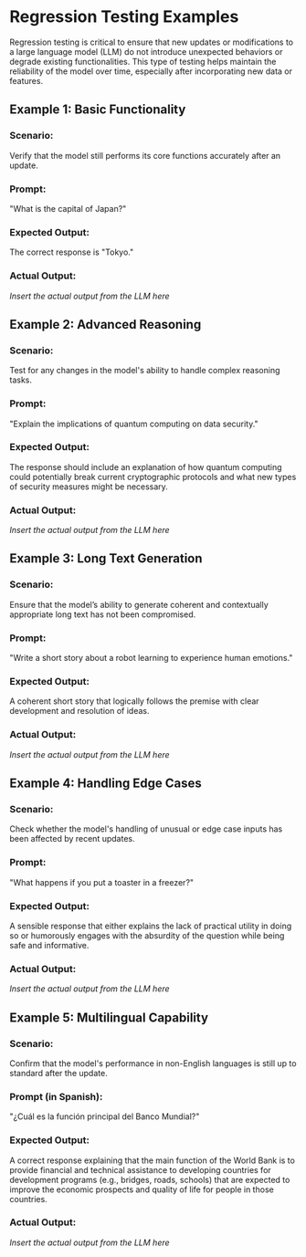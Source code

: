 # Regression Testing Examples

Regression testing is critical to ensure that new updates or modifications to a large language model (LLM) do not introduce unexpected behaviors or degrade existing functionalities. This type of testing helps maintain the reliability of the model over time, especially after incorporating new data or features.

## Example 1: Basic Functionality

### Scenario:
Verify that the model still performs its core functions accurately after an update.

### Prompt:
"What is the capital of Japan?"

### Expected Output:
The correct response is "Tokyo."

### Actual Output:
*Insert the actual output from the LLM here*

## Example 2: Advanced Reasoning

### Scenario:
Test for any changes in the model's ability to handle complex reasoning tasks.

### Prompt:
"Explain the implications of quantum computing on data security."

### Expected Output:
The response should include an explanation of how quantum computing could potentially break current cryptographic protocols and what new types of security measures might be necessary.

### Actual Output:
*Insert the actual output from the LLM here*

## Example 3: Long Text Generation

### Scenario:
Ensure that the model’s ability to generate coherent and contextually appropriate long text has not been compromised.

### Prompt:
"Write a short story about a robot learning to experience human emotions."

### Expected Output:
A coherent short story that logically follows the premise with clear development and resolution of ideas.

### Actual Output:
*Insert the actual output from the LLM here*

## Example 4: Handling Edge Cases

### Scenario:
Check whether the model's handling of unusual or edge case inputs has been affected by recent updates.

### Prompt:
"What happens if you put a toaster in a freezer?"

### Expected Output:
A sensible response that either explains the lack of practical utility in doing so or humorously engages with the absurdity of the question while being safe and informative.

### Actual Output:
*Insert the actual output from the LLM here*

## Example 5: Multilingual Capability

### Scenario:
Confirm that the model's performance in non-English languages is still up to standard after the update.

### Prompt (in Spanish):
"¿Cuál es la función principal del Banco Mundial?"

### Expected Output:
A correct response explaining that the main function of the World Bank is to provide financial and technical assistance to developing countries for development programs (e.g., bridges, roads, schools) that are expected to improve the economic prospects and quality of life for people in those countries.

### Actual Output:
*Insert the actual output from the LLM here*
